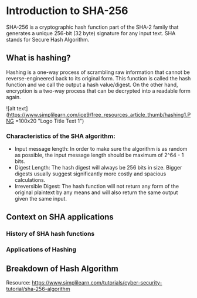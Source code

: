 # Introduction to SHA-256

SHA-256 is a cryptographic hash function part of the SHA-2 family that generates a unique 256-bit (32 byte) signature for any input text. SHA stands for Secure Hash Algorithm.

## What is hashing?

Hashing is a one-way process of scrambling raw information that cannot be reverse-engineered back to its original form. This function is called the hash function and we call the output a hash value/digest. On the other hand, encryption is a two-way process that can be decrypted into a readable form again.

![alt text](https://www.simplilearn.com/ice9/free_resources_article_thumb/hashing1.PNG =100x20 "Logo Title Text 1")

### Characteristics of the SHA algorithm:

* Input message length: In order to make sure the algorithm is as random as possible, the input message length should be maximum of 2^64 - 1 bits.
* Digest Length: The hash digest will always be 256 bits in size. Bigger digests usually suggest significantly more costly and spacious calculations.
* Irreversible Digest: The hash function will not return any form of the original plaintext by any means and will also return the same output given the same input.

## Context on SHA applications

### History of SHA hash functions

### Applications of Hashing

## Breakdown of Hash Algorithm

Resource: https://www.simplilearn.com/tutorials/cyber-security-tutorial/sha-256-algorithm
